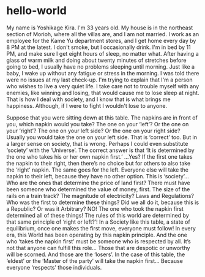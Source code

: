 # hello-world

My name is Yoshikage Kira. I'm 33 years old. My house is in the northeast section of Morioh, where all the villas are, and I am not married. I work as an employee for the Kame Yu department stores, and I get home every day by 8 PM at the latest. I don't smoke, but I occasionally drink. I'm in bed by 11 PM, and make sure I get eight hours of sleep, no matter what. After having a glass of warm milk and doing about twenty minutes of stretches before going to bed, I usually have no problems sleeping until morning. Just like a baby, I wake up without any fatigue or stress in the morning. I was told there were no issues at my last check-up. I'm trying to explain that I'm a person who wishes to live a very quiet life. I take care not to trouble myself with any enemies, like winning and losing, that would cause me to lose sleep at night. That is how I deal with society, and I know that is what brings me happiness. Although, if I were to fight I wouldn't lose to anyone.

Suppose that you were sitting down at this table. The napkins are in front of you, which napkin would you take? The one on your ‘left’? Or the one on your ‘right’? The one on your left side? Or the one on your right side? Usually you would take the one on your left side. That is ‘correct’ too. But in a larger sense on society, that is wrong. Perhaps I could even substitute ‘society’ with the ‘Universe’. The correct answer is that ‘It is determined by the one who takes his or her own napkin first.’ …Yes? If the first one takes the napkin to their right, then there’s no choice but for others to also take the ‘right’ napkin. The same goes for the left. Everyone else will take the napkin to their left, because they have no other option. This is ‘society’… Who are the ones that determine the price of land first? There must have been someone who determined the value of money, first. The size of the rails on a train track? The magnitude of electricity? Laws and Regulations? Who was the first to determine these things? Did we all do it, because this is a Republic? Or was it Arbitrary? NO! The one who took the napkin first determined all of these things! The rules of this world are determined by that same principle of ‘right or left?’! In a Society like this table, a state of equilibrium, once one makes the first move, everyone must follow! In every era, this World has been operating by this napkin principle. And the one who ‘takes the napkin first’ must be someone who is respected by all. It’s not that anyone can fulfill this role… Those that are despotic or unworthy will be scorned. And those are the ‘losers’. In the case of this table, the ‘eldest’ or the ‘Master of the party’ will take the napkin first… Because everyone ‘respects’ those individuals.

